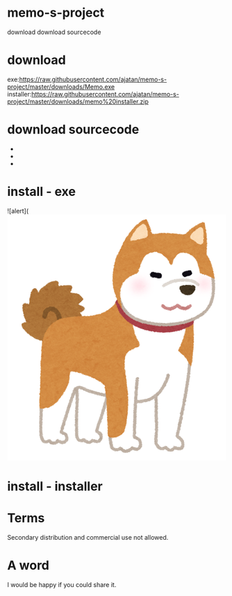 # memo-s-project
download
download sourcecode


# download
exe:https://raw.githubusercontent.com/ajatan/memo-s-project/master/downloads/Memo.exe
installer:https://raw.githubusercontent.com/ajatan/memo-s-project/master/downloads/memo%20installer.zip
# download sourcecode
*
*
*
# install - exe
![alert](![秋田犬](https://github.com/yoshitaku-jp/test_doc/blob/images/dog_akitainu.png)
# install - installer

# Terms
Secondary distribution and commercial use not allowed.
# A word
I would be happy if you could share it.
